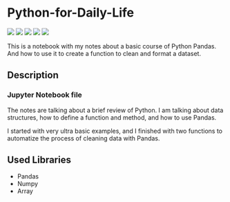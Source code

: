 # Python-for-Daily-Life

![](https://img.shields.io/github/issues/pedroortizortega/Python-for-Daily-Life.svg) ![](https://img.shields.io/github/forks/pedroortizortega/Python-for-Daily-Life.svg) ![](https://img.shields.io/github/tag/pedroortizortega/Python-for-Daily-Life.svg) ![](https://img.shields.io/github/release/pedroortizortega/Python-for-Daily-Life.svg) ![](https://img.shields.io/github/stars/pedroortizortega/Python-for-Daily-Life.svg)

This is a notebook with my notes about a basic course of Python Pandas. And how to use it to create a function to clean and format a dataset.


## Description
###  Jupyter Notebook file
The notes are talking about a brief review of Python. I am talking about data structures, how to define a function and method, and how to use Pandas.

I started with very ultra basic examples, and I finished with two functions to automatize the process of cleaning data with Pandas.

## Used Libraries
- Pandas
- Numpy
- Array
